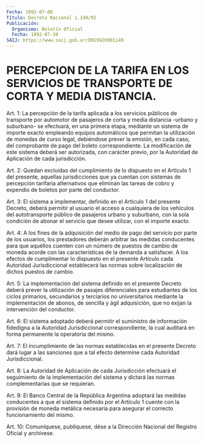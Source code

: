 ```yaml
---
Fecha: 1992-07-08
Título: Decreto Nacional 1.149/92
Publicación:
  Organismo: Boletín Oficial
  Fecha: 1992-07-30
SAIJ: https://www.saij.gob.ar/DN19920001149
---
```

# PERCEPCION DE LA TARIFA EN LOS SERVICIOS DE TRANSPORTE DE CORTA Y MEDIA DISTANCIA.

<a id="1"></a>
Art.  1:  La  percepción de la tarifa aplicada a los servicios públicos de transporte  por automotor de pasajeros de corta y media distancia -urbano y suburbano-  se efectuará, en una primera etapa, mediante un sistema de importe exacto empleando equipos automáticos que permitan la utilización  de monedas de curso legal, debiéndose prever la emisión, en cada caso,  del  comprobante    de pago  del  boleto  correspondiente. La modificación de este sistema deberá ser autorizada,  con  carácter  previo,  por la Autoridad de Aplicación de cada jurisdicción.

<a id="2"></a>
Art. 2: Quedan excluidas del cumplimiento de lo dispuesto en el Artículo  1  del  presente,  aquellas jurisdicciones que ya cuentan con sistemas de percepción tarifaria  alternativos que eliminan las tareas  de  cobro y expendio de boletos por  parte  del  conductor.

<a id="3"></a>
Art. 3: El sistema a implementar, definido en el Artículo 1 del presente    Decreto,   deberá  permitir  al  usuario  el  acceso  a cualquiera  de  los  vehículos    del   autotransporte  público  de pasajeros urbano y suburbano, con la sola  condición  de  abonar el servicio que desee utilizar, con el importe exacto.

<a id="4"></a>
Art.  4:  A  los fines de la adquisición del medio de pago del servicio  por  parte  de  los  usuarios,  los  prestadores  deberán arbitrar las medidas  conducentes  para que aquéllos cuenten con un número de puestos de cambio de moneda acorde con las características  de  la  demanda a satisfacer.  A  los  efectos  de cumplimentar lo dispuesto  en  el  presente Artículo cada Autoridad Jurisdiccional establecerá las normas  sobre localización de dichos puestos de cambio.

<a id="5"></a>
Art.  5: La implementación del sistema definido en el presente Decreto deberá  prever la utilización de pasajes diferenciales para estudiantes de los  ciclos  primarios,  secundarios y terciarios no universitarios mediante la implementación  de abonos, de sencilla y ágil  adquisición,  que  no exijan la intervención  del  conductor.

<a id="6"></a>
Art.  6:  El sistema adoptado deberá permitir el suministro de información fidedigna a la Autoridad Jurisdiccional correspondiente,    la    cual  auditará  en  forma  permanente  la operatoria del mismo.

<a id="7"></a>
Art.  7:  El  incumplimiento  de las normas establecidas en el presente  Decreto  dará  lugar a las sanciones  que  a  tal  efecto determine cada Autoridad Jurisdiccional.

<a id="8"></a>
Art.  8:  La  Autoridad  de  Aplicación  de  cada Jurisdicción efectuará  el  seguimiento  de  la  implementación  del  sistema  y dictará las normas complementarias que se requieran.

<a id="9"></a>
Art. 9: El Banco Central de la República Argentina adoptará las medidas  conducentes  a  que  el sistema definido por el Artículo 1 cuente con la provisión de moneda  metálica necesaria para asegurar el correcto funcionamiento del mismo.

<a id="10"></a>
Art. 10: Comuníquese, publíquese, dése a la Dirección Nacional del Registro Oficial y archívese.
